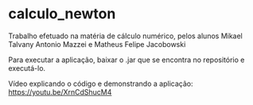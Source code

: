 # calculo_newton
Trabalho efetuado na matéria de cálculo numérico, pelos alunos Mikael Talvany Antonio Mazzei e Matheus Felipe Jacobowski

Para executar a aplicação, baixar o .jar que se encontra no repositório e executá-lo.

Vídeo explicando o código e demonstrando a aplicação: https://youtu.be/XrnCdShucM4
